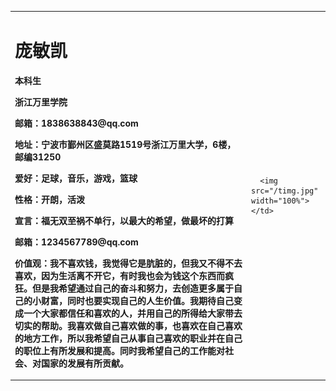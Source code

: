 
<table border="0">
  <tr>
    <td width="75%">
      <h1>庞敏凯</h1>
      <p><b>本科生</b></p>
      <p><b>浙江万里学院</b></p>
      <p><b>邮箱：1838638843@qq.com</b></p>
      <p><b>地址：宁波市鄞州区盛莫路1519号浙江万里大学，6楼，邮编31250</b></p>
      <p><b>爱好：足球，音乐，游戏，篮球</b></p>
      <p><b>性格：开朗，活泼</b></p>
      <p><b>宣言：福无双至祸不单行，以最大的希望，做最坏的打算</b></p>
      <p><b>邮箱：1234567789@qq.com</b></p>
      <p><b>价值观：我不喜欢钱，我觉得它是肮脏的，但我又不得不去喜欢，因为生活离不开它，有时我也会为钱这个东西而疯狂。但是我希望通过自己的奋斗和努力，去创造更多属于自己的小财富，同时也要实现自己的人生价值。我期待自己变成一个大家都信任和喜欢的人，并用自己的所得给大家带去切实的帮助。我喜欢做自己喜欢做的事，也喜欢在自己喜欢的地方工作，所以我希望自己从事自己喜欢的职业并在自己的职位上有所发展和提高。同时我希望自己的工作能对社会、对国家的发展有所贡献。</b></p>
    </td>
    <td width="25%">
    
      <img src="/timg.jpg" width="100%">      
    </td>
  </tr>
</table>
